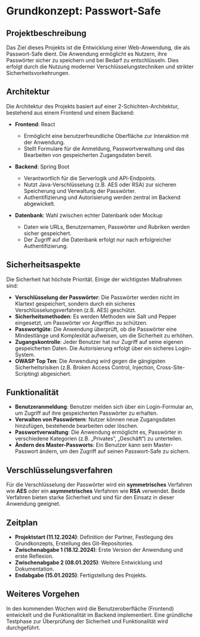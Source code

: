 # Grundkonzept: Passwort-Safe

## Projektbeschreibung
Das Ziel dieses Projekts ist die Entwicklung einer Web-Anwendung, die als Passwort-Safe dient. Die Anwendung ermöglicht es Nutzern, ihre Passwörter sicher zu speichern und bei Bedarf zu entschlüsseln. Dies erfolgt durch die Nutzung moderner Verschlüsselungstechniken und strikter Sicherheitsvorkehrungen.

## Architektur
Die Architektur des Projekts basiert auf einer 2-Schichten-Architektur, bestehend aus einem Frontend und einem Backend:

- **Frontend**: React
  - Ermöglicht eine benutzerfreundliche Oberfläche zur Interaktion mit der Anwendung.
  - Stellt Formulare für die Anmeldung, Passwortverwaltung und das Bearbeiten von gespeicherten Zugangsdaten bereit.
  
- **Backend**: Spring Boot
  - Verantwortlich für die Serverlogik und API-Endpoints.
  - Nutzt Java-Verschlüsselung (z.B. AES oder RSA) zur sicheren Speicherung und Verwaltung der Passwörter.
  - Authentifizierung und Autorisierung werden zentral im Backend abgewickelt.
  
- **Datenbank**: Wahl zwischen echter Datenbank oder Mockup
  - Daten wie URLs, Benutzernamen, Passwörter und Rubriken werden sicher gespeichert.
  - Der Zugriff auf die Datenbank erfolgt nur nach erfolgreicher Authentifizierung.

## Sicherheitsaspekte
Die Sicherheit hat höchste Priorität. Einige der wichtigsten Maßnahmen sind:

- **Verschlüsselung der Passwörter**: Die Passwörter werden nicht im Klartext gespeichert, sondern durch ein sicheres Verschlüsselungsverfahren (z.B. AES) geschützt.
- **Sicherheitsmethoden**: Es werden Methoden wie Salt und Pepper eingesetzt, um Passwörter vor Angriffen zu schützen.
- **Passwortgüte**: Die Anwendung überprüft, ob die Passwörter eine Mindestlänge und Komplexität aufweisen, um die Sicherheit zu erhöhen.
- **Zugangskontrolle**: Jeder Benutzer hat nur Zugriff auf seine eigenen gespeicherten Daten. Die Autorisierung erfolgt über ein sicheres Login-System.
- **OWASP Top Ten**: Die Anwendung wird gegen die gängigsten Sicherheitsrisiken (z.B. Broken Access Control, Injection, Cross-Site-Scripting) abgesichert.

## Funktionalität
- **Benutzeranmeldung**: Benutzer melden sich über ein Login-Formular an, um Zugriff auf ihre gespeicherten Passwörter zu erhalten.
- **Verwalten von Passwörtern**: Nutzer können neue Zugangsdaten hinzufügen, bestehende bearbeiten oder löschen.
- **Passwortverwaltung**: Die Anwendung ermöglicht es, Passwörter in verschiedene Kategorien (z.B. „Privates“, „Geschäft“) zu unterteilen.
- **Ändern des Master-Passworts**: Ein Benutzer kann sein Master-Passwort ändern, um den Zugriff auf seinen Passwort-Safe zu sichern.

## Verschlüsselungsverfahren
Für die Verschlüsselung der Passwörter wird ein **symmetrisches** Verfahren wie **AES** oder ein **asymmetrisches** Verfahren wie **RSA** verwendet. Beide Verfahren bieten starke Sicherheit und sind für den Einsatz in dieser Anwendung geeignet.

## Zeitplan
- **Projektstart (11.12.2024)**: Definition der Partner, Festlegung des Grundkonzepts, Erstellung des Git-Repositories.
- **Zwischenabgabe 1 (18.12.2024)**: Erste Version der Anwendung und erste Reflexion.
- **Zwischenabgabe 2 (08.01.2025)**: Weitere Entwicklung und Dokumentation.
- **Endabgabe (15.01.2025)**: Fertigstellung des Projekts.

## Weiteres Vorgehen
In den kommenden Wochen wird die Benutzeroberfläche (Frontend) entwickelt und die Funktionalität im Backend implementiert. Eine gründliche Testphase zur Überprüfung der Sicherheit und Funktionalität wird durchgeführt.
